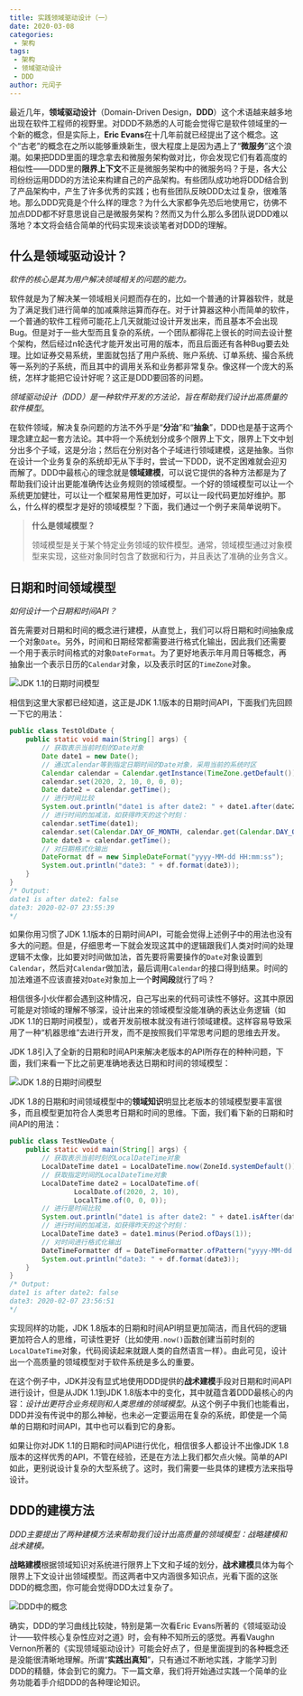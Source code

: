 ```yaml
---
title: 实践领域驱动设计（一）
date: 2020-03-08
categories:
 - 架构
tags:
 - 架构
 - 领域驱动设计
 - DDD
author: 元闰子
---
```


最近几年，**领域驱动设计**（Domain-Driven Design，**DDD**）这个术语越来越多地出现在软件工程师的视野里。对DDD不熟悉的人可能会觉得它是软件领域里的一个新的概念，但是实际上，**Eric Evans**在十几年前就已经提出了这个概念。这个“古老”的概念在之所以能够重焕新生，很大程度上是因为遇上了“**微服务**”这个浪潮。如果把DDD里面的理念拿去和微服务架构做对比，你会发现它们有着高度的相似性——DDD里的**限界上下文**不正是微服务架构中的微服务吗？于是，各大公司纷纷运用DDD的方法论来构建自己的产品架构。有些团队成功地将DDD结合到了产品架构中，产生了许多优秀的实践；也有些团队反映DDD太过复杂，很难落地。那么DDD究竟是个什么样的理念？为什么大家都争先恐后地使用它，彷佛不加点DDD都不好意思说自己是微服务架构？然而又为什么那么多团队说DDD难以落地？本文将会结合简单的代码实现来谈谈笔者对DDD的理解。

## 什么是领域驱动设计？

*软件的核心是其为用户解决领域相关的问题的能力。*

软件就是为了解决某一领域相关问题而存在的，比如一个普通的计算器软件，就是为了满足我们进行简单的加减乘除运算而存在。对于计算器这种小而简单的软件，一个普通的软件工程师可能花上几天就能过设计开发出来，而且基本不会出现Bug。但是对于一些大型而且复杂的系统，一个团队都得花上很长的时间去设计整个架构，然后经过n轮迭代才能开发出可用的版本，而且后面还有各种Bug要去处理。比如证券交易系统，里面就包括了用户系统、账户系统、订单系统、撮合系统等一系列的子系统，而且其中的调用关系和业务都非常复杂。像这样一个庞大的系统，怎样才能把它设计好呢？这正是DDD要回答的问题。

*领域驱动设计（DDD）是一种软件开发的方法论，旨在帮助我们设计出高质量的软件模型*。

在软件领域，解决复杂问题的方法不外乎是“**分治**”和“**抽象**”，DDD也是基于这两个理念建立起一套方法论。其中将一个系统划分成多个限界上下文，限界上下文中划分出多个子域，这是分治；然后在分别对各个子域进行领域建模，这是抽象。当你在设计一个业务复杂的系统却无从下手时，尝试一下DDD，说不定困难就会迎刃而解了。DDD中最核心的理念就是**领域建模**，可以说它提供的各种方法都是为了帮助我们设计出更能准确传达业务规则的领域模型。一个好的领域模型可以让一个系统更加健壮，可以让一个框架易用性更加好，可以让一段代码更加好维护。那么，什么样的模型才是好的领域模型？下面，我们通过一个例子来简单说明下。

> **什么是领域模型？**
>
> 领域模型是关于某个特定业务领域的软件模型。通常，领域模型通过对象模型来实现，这些对象同时包含了数据和行为，并且表达了准确的业务含义。

## 日期和时间领域模型

*如何设计一个日期和时间API？*

首先需要对日期和时间的概念进行建模，从直觉上，我们可以将日期和时间抽象成一个对象`Date`。另外，时间和日期经常都需要进行格式化输出，因此我们还需要一个用于表示时间格式的对象`DateFormat`。为了更好地表示年月周日等概念，再抽象出一个表示日历的`Calendar`对象，以及表示时区的`TimeZone`对象。

![JDK 1.1的日期时间模型](https://tva1.sinaimg.cn/large/0082zybpgy1gbpyltau32j319q0eotd6.jpg)

相信到这里大家都已经知道，这正是JDK 1.1版本的日期时间API，下面我们先回顾一下它的用法：

```java
public class TestOldDate {
    public static void main(String[] args) {
        // 获取表示当前时刻的Date对象
        Date date1 = new Date();
        // 通过Calendar等到指定日期时间的Date对象，采用当前的系统时区
        Calendar calendar = Calendar.getInstance(TimeZone.getDefault());
        calendar.set(2020, 2, 10, 0, 0, 0);
        Date date2 = calendar.getTime();
        // 进行时间比较
        System.out.println("date1 is after date2: " + date1.after(date2));
        // 进行时间的加减法，如获得昨天的这个时刻：
        calendar.setTime(date1);
        calendar.set(Calendar.DAY_OF_MONTH, calendar.get(Calendar.DAY_OF_MONTH) - 1);
        Date date3 = calendar.getTime();
        // 对日期格式化输出
        DateFormat df = new SimpleDateFormat("yyyy-MM-dd HH:mm:ss");
        System.out.println("date3: " + df.format(date3));
    }
}
/* Output:
date1 is after date2: false
date3: 2020-02-07 23:55:39
*/
```

如果你用习惯了JDK 1.1版本的日期时间API，可能会觉得上述例子中的用法也没有多大的问题。但是，仔细思考一下就会发现这其中的逻辑跟我们人类对时间的处理逻辑不太像，比如要对时间做加法，首先要将需要操作的`Date`对象设置到`Calendar`，然后对`Calendar`做加法，最后调用`Calendar`的接口得到结果。时间的加法难道不应该直接对`Date`对象加上一个**时间段**就行了吗？

相信很多小伙伴都会遇到这种情况，自己写出来的代码可读性不够好。这其中原因可能是对领域的理解不够深，设计出来的领域模型没能准确的表达业务逻辑（如JDK 1.1的日期时间模型），或者开发前根本就没有进行领域建模。这样容易导致采用了一种“机器思维”去进行开发，而不是按照我们平常思考问题的思维去开发。

JDK 1.8引入了全新的日期和时间API来解决老版本的API所存在的种种问题，下面，我们来看一下比之前更准确地表达日期和时间的领域模型：

![JDK 1.8的日期时间模型](https://tva1.sinaimg.cn/large/0082zybpgy1gbpymchb19j31d80jsgum.jpg)

JDK 1.8的日期和时间领域模型中的**领域知识**明显比老版本的领域模型要丰富很多，而且模型更加符合人类思考日期和时间的思维。下面，我们看下新的日期和时间API的用法：

```java
public class TestNewDate {
    public static void main(String[] args) {
        // 获取表示当前时刻的LocalDateTime对象
        LocalDateTime date1 = LocalDateTime.now(ZoneId.systemDefault());
        // 获取指定时间的LocalDateTime对象
        LocalDateTime date2 = LocalDateTime.of(
                LocalDate.of(2020, 2, 10),
                LocalTime.of(0, 0, 0));
        // 进行是时间比较
        System.out.println("date1 is after date2: " + date1.isAfter(date2));
        // 进行时间的加减法，如获得昨天的这个时刻：
        LocalDateTime date3 = date1.minus(Period.ofDays(1));
        // 对时间进行格式化输出
        DateTimeFormatter df = DateTimeFormatter.ofPattern("yyyy-MM-dd HH:mm:ss");
        System.out.println("date3: " + df.format(date3));
    }
}
/* Output:
date1 is after date2: false
date3: 2020-02-07 23:56:51
*/
```

实现同样的功能，JDK 1.8版本的日期和时间API明显更加简洁，而且代码的逻辑更加符合人的思维，可读性更好（比如使用`.now()`函数创建当前时刻的`LocalDateTime`对象，代码阅读起来就跟人类的自然语言一样）。由此可见，设计出一个高质量的领域模型对于软件系统是多么的重要。

在这个例子中，JDK并没有显式地使用DDD提供的**战术建模**手段对日期和时间API进行设计，但是从JDK 1.1到JDK 1.8版本中的变化，其中就蕴含着DDD最核心的内容：*设计出更符合业务规则和人类思维的领域模型*。从这个例子中我们也能看出，DDD并没有传说中的那么神秘，也未必一定要运用在复杂的系统，即使是一个简单的日期和时间API，其中也可以看到它的身影。

如果让你对JDK 1.1的日期和时间API进行优化，相信很多人都设计不出像JDK 1.8版本的这样优秀的API，不管在经验，还是在方法上我们都欠点火候。简单的API如此，更别说设计复杂的大型系统了。这时，我们需要一些具体的建模方法来指导设计。

## DDD的建模方法

*DDD主要提出了两种建模方法来帮助我们设计出高质量的领域模型：战略建模和战术建模。*

**战略建模**根据领域知识对系统进行限界上下文和子域的划分，**战术建模**具体为每个限界上下文设计出领域模型。而这两者中又内涵很多知识点，光看下面的这张DDD的概念图，你可能会觉得DDD太过复杂了。

![DDD中的概念](https://tva1.sinaimg.cn/large/0082zybpgy1gbqbbtrzmaj31g60syh12.jpg)

确实，DDD的学习曲线比较陡，特别是第一次看Eric Evans所著的《领域驱动设计——软件核心复杂性应对之道》时，会有种不知所云的感觉。再看Vaughn Vernon所著的《实现领域驱动设计》可能会好点了，但是里面提到的各种概念还是没能很清晰地理解。所谓“**实践出真知**”，只有通过不断地实践，才能学习到DDD的精髓，体会到它的魔力。下一篇文章，我们将开始通过实践一个简单的业务功能着手介绍DDD的各种理论知识。
